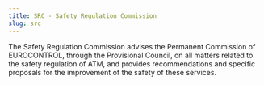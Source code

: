 ```yaml
---
title: SRC - Safety Regulation Commission
slug: src
---
```


The Safety Regulation Commission advises the Permanent Commission
of EUROCONTROL, through the Provisional Council, on all matters
related to the safety regulation of ATM, and provides recommendations
and specific proposals for the improvement of the safety of these services.
